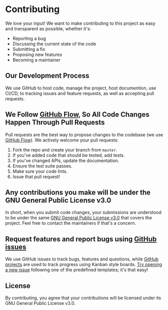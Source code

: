# Contributing

We love your input! We want to make contributing to this project as easy and transparent as possible, whether it's:

- Reporting a bug
- Discussing the current state of the code
- Submitting a fix
- Proposing new features
- Becoming a maintainer

## Our Development Process

We use GitHub to host code, manage the project, host documention, use CI/CD, to tracking issues and feature requests, as well as accepting pull requests.

## We Follow [GitHub Flow](https://guides.github.com/introduction/flow/index.html), So All Code Changes Happen Through Pull Requests

Pull requests are the best way to propose changes to the codebase (we use [GitHub Flow](https://guides.github.com/introduction/flow/index.html)). We actively welcome your pull requests:

1. Fork the repo and create your branch from `master`.
2. If you've added code that should be tested, add tests.
3. If you've changed APIs, update the documentation.
4. Ensure the test suite passes.
5. Make sure your code lints.
6. Issue that pull request!

## Any contributions you make will be under the GNU General Public License v3.0

In short, when you submit code changes, your submissions are understood to be under the same [GNU General Public License v3.0](./LICENSE) that covers the project. Feel free to contact the maintainers if that's a concern.

## Request features and report bugs using [GitHub issues](../../issues)

We use GitHub issues to track bugs, features and questions, while [GitHub projects](../../projects/1) are used to track progress using Kanban style boards. [Try opening a new issue](../../issues/new/choose) following one of the predefined templates; it's that easy!

## License

By contributing, you agree that your contributions will be licensed under its GNU General Public License v3.0.
